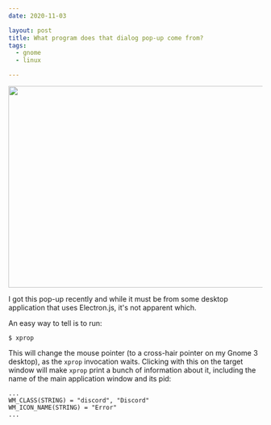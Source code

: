 ```yaml
---
date: 2020-11-03

layout: post
title: What program does that dialog pop-up come from?
tags:
  - gnome
  - linux

---
```


<img src="/whichwnd0.png" height="400px" width="800px" />

I got this pop-up recently and while it must be from some desktop application
that uses Electron.js, it's not apparent which.

An easy way to tell is to run:

```shell
$ xprop
```

This will change the mouse pointer (to a cross-hair pointer on my Gnome
3 desktop), as the `xprop` invocation waits. Clicking with this on the target
window will make `xprop` print a bunch of information about it, including the
name of the main application window and its pid:


```shell
...
WM_CLASS(STRING) = "discord", "Discord"
WM_ICON_NAME(STRING) = "Error"
...
```
